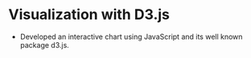 # Visualization with D3.js
- Developed an interactive chart using JavaScript and its well known package d3.js.

